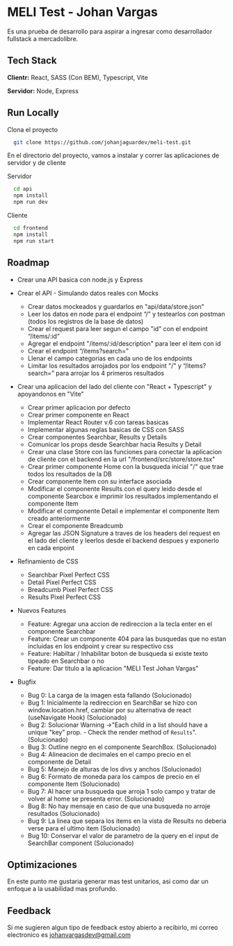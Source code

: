 # MELI Test - Johan Vargas

Es una prueba de desarrollo para aspirar a ingresar como desarrollador fullstack a mercadolibre.

## Tech Stack

**Clientr:** React, SASS (Con BEM), Typescript, Vite

**Servidor:** Node, Express

## Run Locally

Clona el proyecto

```bash
  git clone https://github.com/johanjaguardev/meli-test.git
```

En el directorio del proyecto, vamos a instalar y correr las aplicaciones de servidor y de cliente

Servidor

```bash
  cd api
  npm install
  npm run dev
```

Cliente

```bash
  cd frontend
  npm install
  npm run start
```

## Roadmap

- Crear una API basica con node.js y Express
- Crear el API - Simulando datos reales con Mocks

  - Crear datos mockeados y guardarlos en "api/data/store.json"
  - Leer los datos en node para el endpoint “/” y testearlos con postman (todos los registros de la base de datos)
  - Crear el request para leer segun el campo "id" con el endpoint “/items/:id”
  - Agregar el endpoint "/items/:id/description" para leer el item con id
  - Crear el endpoint “/items?search=”
  - Llenar el campo categorias en cada uno de los endpoints
  - Limitar los resultados arrojados por los endpoint "/" y “/items?search=” para arrojar los 4 primeros resultados

- Crear una aplicacion del lado del cliente con "React + Typescript" y apoyandonos en "Vite"
  - Crear primer aplicacion por defecto
  - Crear primer componente en React
  - Implementar React Router v.6 con tareas basicas
  - Implementar algunas reglas basicas de CSS con SASS
  - Crear componentes Searchbar, Results y Details
  - Comunicar los props desde Searchbar hacia Results y Detail
  - Crear una clase Store con las funciones para conectar la aplicacion de cliente con el backend en la url "/frontend/src/store/store.tsx"
  - Crear primer componente Home con la busqueda inicial "/" que trae todos los resultados de la DB
  - Crear componente Item con su interface asociada
  - Modificar el componente Results con el query leido desde el componente Searcbox e imprimir los resultados implementando el componente Item
  - Modificar el componente Detail e implementar el componente Item creado anteriormente
  - Crear el componente Breadcumb
  - Agregar las JSON Signature a traves de los headers del request en el lado del cliente y leerlos desde el backend despues y exponerlo en cada enpoint
- Refinamiento de CSS
  - Searchbar Pixel Perfect CSS
  - Detail Pixel Perfect CSS
  - Breadcumb Pixel Perfect CSS
  - Results Pixel Perfect CSS
- Nuevos Features
  - Feature: Agregar una accion de redireccion a la tecla enter en el componente Searchbar
  - Feature: Crear un componente 404 para las busquedas que no estan incluidas en los endpoint y crear su respectivo css
  - Feature: Habiltar / Inhabilitar boton de busqueda si existe texto tipeado en Searchbar o no
  - Feature: Dar titulo a la aplicacion "MELI Test Johan Vargas"
- Bugfix
  - Bug 0: La carga de la imagen esta fallando (Solucionado)
  - Bug 1: Inicialmente la redireccion en SearchBar se hizo con window.location.href, cambiar por su alternativa de react (useNavigate Hook) (Solucionado)
  - Bug 2: Solucionar Warning ->"Each child in a list should have a unique "key" prop. - Check the render method of `Results`". (Solucionado)
  - Bug 3: Outline negro en el componente SearchBox. (Solucionado)
  - Bug 4: Alineacion de decimales en el campo precio en el componente de Detail
  - Bug 5: Manejo de alturas de los divs y anchos (Solucionado)
  - Bug 6: Formato de moneda para los campos de precio en el componente Item (Solucionado)
  - Bug 7: Al hacer una busqueda que arroja 1 solo campo y tratar de volver al home se presenta error. (Solucionado)
  - Bug 8: No hay mensaje en caso de que una busqueda no arroje resultados (Solucionado)
  - Bug 9: La linea que separa los items en la vista de Results no deberia verse para el ultimo item (Solucionado)
  - Bug 10: Conservar el valor de parametro de la query en el input de SearchBar component (Solucionado)

## Optimizaciones

En este punto me gustaria generar mas test unitarios, asi como dar un enfoque a la usabilidad mas profundo.

## Feedback

Si me sugieren algun tipo de feedback estoy abierto a recibirlo, mi correo electronico es johanvargasdev@gmail.com
